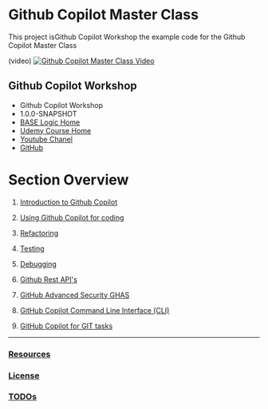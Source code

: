 # Github Copilot Master Class

This project isGithub Copilot Workshop the example code for the Github Copilot Master Class

(video)
[![Github Copilot Master Class Video](https://i0.wp.com/oksala.net/wp-content/uploads/2022/06/image-6.png?fit=1024%2C536&ssl=1)](http://www.youtube.com/watch?v=IgKDKUPfR1A "Official Release: Github Copilot Master Class")

## Github Copilot Workshop

* Github Copilot Workshop
* 1.0.0-SNAPSHOT
* [BASE Logic Home](https://baselogic.io)
* [Udemy Course Home](https://www.udemy.com/course/github_copilot_master_class)
* [Youtube Chanel](https://youtube.com/c/baselogic)
* [GitHub](https://github.com/mickknutson/github_copilot_master_class)


# Section Overview

1. [Introduction to Github Copilot](chapter01/README.md)

2. [Using Github Copilot for coding](chapter02/README.md)

3. [Refactoring](./chapter03/README.md)

4. [Testing](./chapter04/README.md)
5. [Debugging](./chapter05/README.md)
6. [Github Rest API's](./chapter06/README.md)
7. [GitHub Advanced Security GHAS](./chapter07/README.md)
8. [GitHub Copilot Command Line Interface (CLI)](chapter08/README.md)
8. [GitHub Copilot for GIT tasks](chapter09/README.md)


---

### [Resources](docs/resources.md)
### [License](docs/license.md)
### [TODOs](docs/todo.md)


<!--
Create a table of presenters with the following columns:
- Name
- Email
- Picture
-->